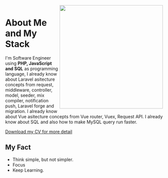 <!--
<img width='100%' src="https://github-readme-stats.vercel.app/api?username=albasyir&show_icons=true&theme=merko&hide_title=true&hide=stars,prs" />
-->

<img align='right' width='330px' src="https://github-readme-stats.vercel.app/api/top-langs/?username=albasyir&hide=html,css,javascript&theme=merko" />  

# About Me and My Stack

I'm Software Engineer using <strong>PHP, JavaScript and SQL</strong> as programming language, I already know about Laravel asitecture concepts from request, middleware, controller, model, seeder, mix compiler, notification push, Laravel forge and migration. I already know about Vue asitecture concepts from Vue router, Vuex, Request API. I already know about SQL and also how to make MySQL query run faster.

<a class='btn d-none d-md-inline-block' href='https://s3-ap-southeast-1.amazonaws.com/glints-dashboard/resume/ada8376896cde84a3be5473fe499e4b1.pdf' target='_blank'>Download my CV for more detail</a>

## My Fact
- Think simple, but not simpler.
- Focus
- Keep Learning.
